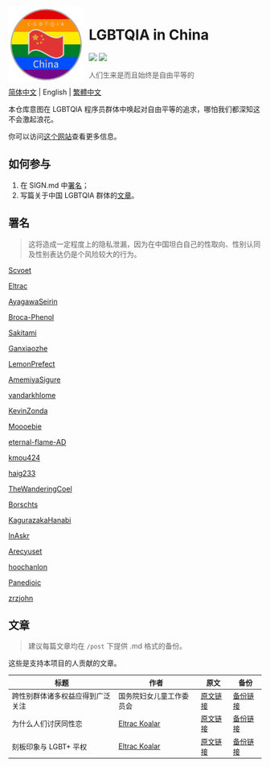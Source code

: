 <img width="150" height="150" align="left" style="float: left; margin: 0 10px 0 0;" alt="LGBT-CN logo" src="https://github.com/LGBT-CN/logo/raw/master/LGBTQIA-China.png">

# LGBTQIA in China

[![](https://img.shields.io/badge/Support-LGBTQIA-FF0000?style=flat-square)](https://git.io/JfJiO)
[![](https://img.shields.io/badge/Telegram-LGBTCN-FFA500.svg?style=flat-square)](https://t.me/LGBTCN)
> 人们生来是而且始终是自由平等的

[简体中文](README.md) | English | [繁體中文](README.ZH.md)

本仓库意图在 LGBTQIA 程序员群体中唤起对自由平等的追求，哪怕我们都深知这不会激起浪花。

你可以访问[这个网站](https://cnlgbt.org)查看更多信息。

## 如何参与

1. 在 SIGN.md 中[署名](README.md#署名)；
2. 写篇关于中国 LGBTQIA 群体的[文章](README.md#文章)。

## 署名

> 这将造成一定程度上的隐私泄漏，因为在中国坦白自己的性取向、性别认同及性别表达仍是个风险较大的行为。

[Scvoet](https://github.com/scvoet)

[Eltrac](https://github.com/BigCoke233)

[AyagawaSeirin](https://github.com/AyagawaSeirin)

[Broca-Phenol](https://github.com/Broca-Phenol)

[Sakitami](https://github.com/Sakitami)

[Ganxiaozhe](https://github.com/ganxiaozhe)

[LemonPrefect](https://github.com/LemonPrefect)

[AmemiyaSigure](https://github.com/AmemiyaSigure)

[vandarkhlome](https://github.com/megatontech)

[KevinZonda](https://github.com/KevinZonda)

[Moooebie](https://github.com/Moooebie)

[eternal-flame-AD](https://github.com/eternal-flame-AD)

[kmou424](https://github.com/kmou424)

[haig233](https://github.com/haig233)

[TheWanderingCoel](https://github.com/TheWanderingCoel)

[Borschts](https://t.me/Borschts)

[KagurazakaHanabi](https://github.com/KagurazakaHanabi)

[InAskr](https://github.com/InAnskr)

[Arecyuset](https://github.com/asuszwbUbuntu)

[hoochanlon](https://github.com/hoochanlon)

[Panedioic](https://github.com/panedioic)

[zrzjohn](https://github.com/zrzjohn)

## 文章

> 建议每篇文章均在 `/post` 下提供 .md 格式的备份。

这些是支持本项目的人贡献的文章。

| 标题 | 作者 | 原文 | 备份 |
| -- | -- | -- | -- |
|跨性别群体诸多权益应得到广泛关注|国务院妇女儿童工作委员会|[原文链接](http://www.nwccw.gov.cn/2018-08/14/content_218467.htm)|[备份链接](/post/跨性别群体诸多权益应得到广泛关注.md)|
|为什么人们讨厌同性恋|[Eltrac Koalar](https://github.com/BigCoke233)|[原文链接](https://blog.guhub.cn/p/why-hate-homosexuality.html)|[备份链接](/post/why-hate-homosexuality.md)|
|刻板印象与 LGBT+ 平权|[Eltrac Koalar](https://github.com/BigCoke233)|[原文链接](https://blog.guhub.cn/p/lgbt-pride.html)|[备份链接](/post/lgbt-pride-by-eltrac.md)|
